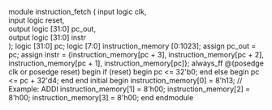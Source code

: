 module instruction_fetch (
    input logic clk,                 
    input logic reset,               
    output logic [31:0] pc_out,       
    output logic [31:0] instr         
);
    logic [31:0] pc;
    logic [7:0] instruction_memory [0:1023]; 
    assign pc_out = pc;
    assign instr = {instruction_memory[pc + 3], 
                    instruction_memory[pc + 2], 
                    instruction_memory[pc + 1], 
                    instruction_memory[pc]};
    always_ff @(posedge clk or posedge reset) begin
        if (reset) begin
            pc <= 32'b0;
        end else begin
            pc <= pc + 32'd4;
        end
    end
    initial begin
        instruction_memory[0]  = 8'h13; // Example: ADDI
        instruction_memory[1]  = 8'h00;
        instruction_memory[2]  = 8'h00;
        instruction_memory[3]  = 8'h00;
      end
endmodule
